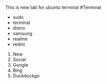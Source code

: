 This is new tab for ubuntu terminal
#Terminal
- sudo
- terminal
- distro
- samsung
- realme
- redmi
1. New
2. Social
3. Google
4. Bing
5. Duckduckgo
